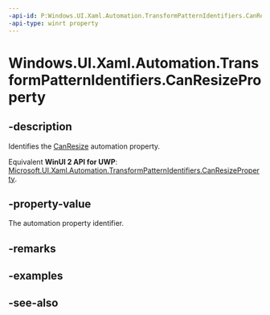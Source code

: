 ```yaml
---
-api-id: P:Windows.UI.Xaml.Automation.TransformPatternIdentifiers.CanResizeProperty
-api-type: winrt property
---
```


<!-- Property syntax
public Windows.UI.Xaml.Automation.AutomationProperty CanResizeProperty { get; }
-->

# Windows.UI.Xaml.Automation.TransformPatternIdentifiers.CanResizeProperty

## -description
Identifies the [CanResize](../windows.ui.xaml.automation.provider/itransformprovider_canresize.md) automation property.

Equivalent **WinUI 2 API for UWP**: [Microsoft.UI.Xaml.Automation.TransformPatternIdentifiers.CanResizeProperty](/windows/winui/api/microsoft.ui.xaml.automation.transformpatternidentifiers.canresizeproperty).

## -property-value
The automation property identifier.

## -remarks

## -examples

## -see-also
